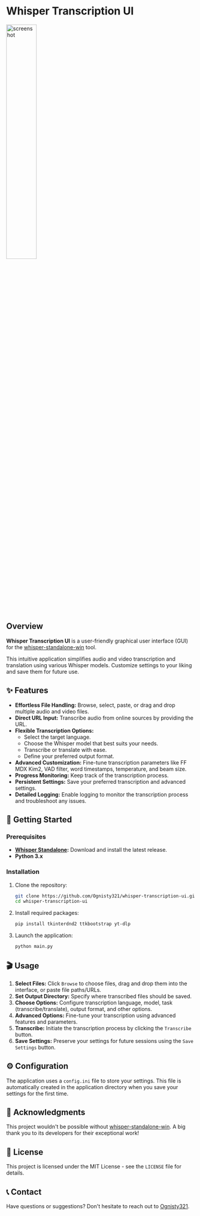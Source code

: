 # Whisper Transcription UI

<img src="https://i.imgur.com/814vDoM.png" alt="screenshot" width="40%" height="auto"/>

## Overview

**Whisper Transcription UI** is a user-friendly graphical user interface (GUI) for the [whisper-standalone-win](https://github.com/Purfview/whisper-standalone-win) tool. 

This intuitive application simplifies audio and video transcription and translation using various Whisper models. Customize settings to your liking and save them for future use.

## ✨ Features

- **Effortless File Handling:** Browse, select, paste, or drag and drop multiple audio and video files.
- **Direct URL Input:** Transcribe audio from online sources by providing the URL.
- **Flexible Transcription Options:** 
    - Select the target language.
    - Choose the Whisper model that best suits your needs.
    - Transcribe or translate with ease. 
    - Define your preferred output format.
- **Advanced Customization:** Fine-tune transcription parameters like FF MDX Kim2, VAD filter, word timestamps, temperature, and beam size.
- **Progress Monitoring:** Keep track of the transcription process.
- **Persistent Settings:** Save your preferred transcription and advanced settings.
- **Detailed Logging:** Enable logging to monitor the transcription process and troubleshoot any issues.

## 🚀 Getting Started

### Prerequisites

- **[Whisper Standalone](https://github.com/Purfview/whisper-standalone-win/releases):** Download and install the latest release.
- **Python 3.x**

### Installation

1. Clone the repository:
   ```bash
   git clone https://github.com/Ognisty321/whisper-transcription-ui.git
   cd whisper-transcription-ui
   ```

2. Install required packages:
   ```bash
   pip install tkinterdnd2 ttkbootstrap yt-dlp
   ```

3. Launch the application:
   ```bash
   python main.py
   ```

## 🎬 Usage

1. **Select Files:** Click `Browse` to choose files, drag and drop them into the interface, or paste file paths/URLs.
2. **Set Output Directory:** Specify where transcribed files should be saved.
3. **Choose Options:** Configure transcription language, model, task (transcribe/translate), output format, and other options.
4. **Advanced Options:** Fine-tune your transcription using advanced features and parameters.
5. **Transcribe:** Initiate the transcription process by clicking the `Transcribe` button.
6. **Save Settings:** Preserve your settings for future sessions using the `Save Settings` button.

## ⚙️ Configuration

The application uses a `config.ini` file to store your settings. This file is automatically created in the application directory when you save your settings for the first time.

## 🙏 Acknowledgments

This project wouldn't be possible without [whisper-standalone-win](https://github.com/Purfview/whisper-standalone-win). A big thank you to its developers for their exceptional work! 

## 📄 License

This project is licensed under the MIT License - see the `LICENSE` file for details.

## 📞 Contact

Have questions or suggestions? Don't hesitate to reach out to [Ognisty321](https://github.com/Ognisty321).
